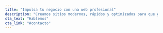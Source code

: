```yaml
---
title: "Impulsa tu negocio con una web profesional"
description: "Creamos sitios modernos, rápidos y optimizados para que generes más clientes."
cta_text: "Hablemos"
cta_link: "#contacto"
---
```

<section id="hero">
  <h1 id="hero-title"></h1>
  <p id="hero-description"></p>
  <a id="hero-cta" href="#" class="btn"></a>
</section>

<script>
async function loadContent() {
  const res = await fetch('/content/home.md');
  const text = await res.text();

  // Parsear front matter (muy simple)
  const match = /^---\n([\s\S]+?)\n---/.exec(text);
  const yaml = match[1];
  const body = text.replace(match[0], '').trim();

  // Convertir YAML en objeto (acá rápido y manual)
  const data = {};
  yaml.split('\n').forEach(line => {
    const [key, ...rest] = line.split(':');
    data[key.trim()] = rest.join(':').trim().replace(/"/g, '');
  });

  // Inyectar al DOM
  document.getElementById('hero-title').textContent = data.title;
  document.getElementById('hero-description').textContent = data.description;
  document.getElementById('hero-cta').textContent = data.cta_text;
  document.getElementById('hero-cta').href = data.cta_link;
}

loadContent();
</script>

